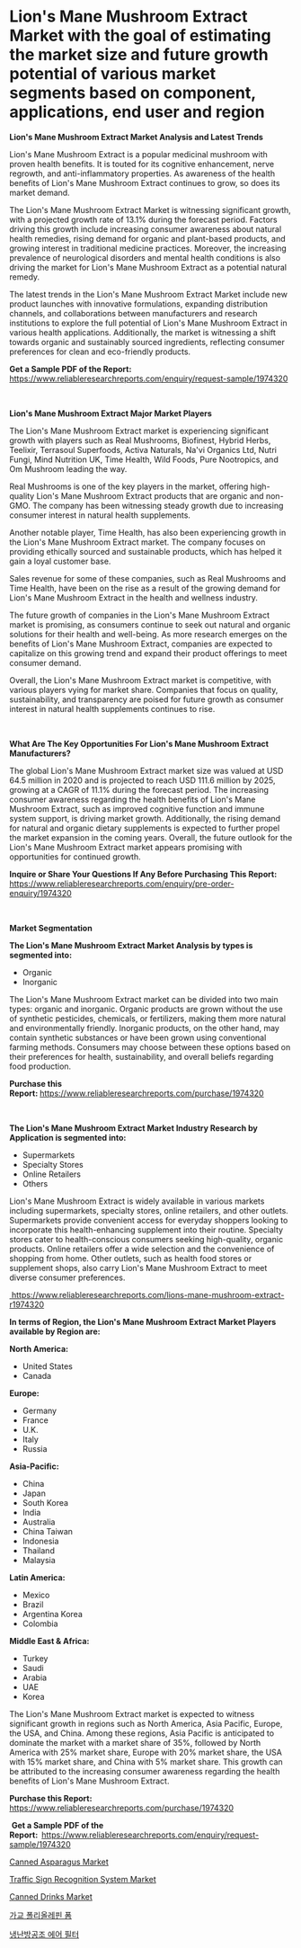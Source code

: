 <p><h1>Lion's Mane Mushroom Extract Market with the goal of estimating the market size and future growth potential of various market segments based on component, applications, end user and region</h1></p><p><strong>Lion's Mane Mushroom Extract Market Analysis and Latest Trends</strong></p>
<p><p>Lion's Mane Mushroom Extract is a popular medicinal mushroom with proven health benefits. It is touted for its cognitive enhancement, nerve regrowth, and anti-inflammatory properties. As awareness of the health benefits of Lion's Mane Mushroom Extract continues to grow, so does its market demand.</p><p>The Lion's Mane Mushroom Extract Market is witnessing significant growth, with a projected growth rate of 13.1% during the forecast period. Factors driving this growth include increasing consumer awareness about natural health remedies, rising demand for organic and plant-based products, and growing interest in traditional medicine practices. Moreover, the increasing prevalence of neurological disorders and mental health conditions is also driving the market for Lion's Mane Mushroom Extract as a potential natural remedy.</p><p>The latest trends in the Lion's Mane Mushroom Extract Market include new product launches with innovative formulations, expanding distribution channels, and collaborations between manufacturers and research institutions to explore the full potential of Lion's Mane Mushroom Extract in various health applications. Additionally, the market is witnessing a shift towards organic and sustainably sourced ingredients, reflecting consumer preferences for clean and eco-friendly products.</p></p>
<p><strong>Get a Sample PDF of the Report:&nbsp;</strong> <a href="https://www.reliableresearchreports.com/enquiry/request-sample/1974320">https://www.reliableresearchreports.com/enquiry/request-sample/1974320</a></p>
<p>&nbsp;</p>
<p><strong>Lion's Mane Mushroom Extract Major Market Players</strong></p>
<p><p>The Lion's Mane Mushroom Extract market is experiencing significant growth with players such as Real Mushrooms, Biofinest, Hybrid Herbs, Teelixir, Terrasoul Superfoods, Activa Naturals, Na'vi Organics Ltd, Nutri Fungi, Mind Nutrition UK, Time Health, Wild Foods, Pure Nootropics, and Om Mushroom leading the way.</p><p>Real Mushrooms is one of the key players in the market, offering high-quality Lion's Mane Mushroom Extract products that are organic and non-GMO. The company has been witnessing steady growth due to increasing consumer interest in natural health supplements.</p><p>Another notable player, Time Health, has also been experiencing growth in the Lion's Mane Mushroom Extract market. The company focuses on providing ethically sourced and sustainable products, which has helped it gain a loyal customer base.</p><p>Sales revenue for some of these companies, such as Real Mushrooms and Time Health, have been on the rise as a result of the growing demand for Lion's Mane Mushroom Extract in the health and wellness industry.</p><p>The future growth of companies in the Lion's Mane Mushroom Extract market is promising, as consumers continue to seek out natural and organic solutions for their health and well-being. As more research emerges on the benefits of Lion's Mane Mushroom Extract, companies are expected to capitalize on this growing trend and expand their product offerings to meet consumer demand.</p><p>Overall, the Lion's Mane Mushroom Extract market is competitive, with various players vying for market share. Companies that focus on quality, sustainability, and transparency are poised for future growth as consumer interest in natural health supplements continues to rise.</p></p>
<p>&nbsp;</p>
<p><strong>What Are The Key Opportunities For Lion's Mane Mushroom Extract Manufacturers?</strong></p>
<p><p>The global Lion's Mane Mushroom Extract market size was valued at USD 64.5 million in 2020 and is projected to reach USD 111.6 million by 2025, growing at a CAGR of 11.1% during the forecast period. The increasing consumer awareness regarding the health benefits of Lion's Mane Mushroom Extract, such as improved cognitive function and immune system support, is driving market growth. Additionally, the rising demand for natural and organic dietary supplements is expected to further propel the market expansion in the coming years. Overall, the future outlook for the Lion's Mane Mushroom Extract market appears promising with opportunities for continued growth.</p></p>
<p><strong>Inquire or Share Your Questions If Any Before Purchasing This Report:</strong> <a href="https://www.reliableresearchreports.com/enquiry/pre-order-enquiry/1974320">https://www.reliableresearchreports.com/enquiry/pre-order-enquiry/1974320</a></p>
<p>&nbsp;</p>
<p><strong>Market Segmentation</strong></p>
<p><strong>The Lion's Mane Mushroom Extract Market Analysis by types is segmented into:</strong></p>
<p><ul><li>Organic</li><li>Inorganic</li></ul></p>
<p><p>The Lion's Mane Mushroom Extract market can be divided into two main types: organic and inorganic. Organic products are grown without the use of synthetic pesticides, chemicals, or fertilizers, making them more natural and environmentally friendly. Inorganic products, on the other hand, may contain synthetic substances or have been grown using conventional farming methods. Consumers may choose between these options based on their preferences for health, sustainability, and overall beliefs regarding food production.</p></p>
<p><strong>Purchase this Report:&nbsp;</strong><a href="https://www.reliableresearchreports.com/purchase/1974320">https://www.reliableresearchreports.com/purchase/1974320</a></p>
<p>&nbsp;</p>
<p><strong>The Lion's Mane Mushroom Extract Market Industry Research by Application is segmented into:</strong></p>
<p><ul><li>Supermarkets</li><li>Specialty Stores</li><li>Online Retailers</li><li>Others</li></ul></p>
<p><p>Lion's Mane Mushroom Extract is widely available in various markets including supermarkets, specialty stores, online retailers, and other outlets. Supermarkets provide convenient access for everyday shoppers looking to incorporate this health-enhancing supplement into their routine. Specialty stores cater to health-conscious consumers seeking high-quality, organic products. Online retailers offer a wide selection and the convenience of shopping from home. Other outlets, such as health food stores or supplement shops, also carry Lion's Mane Mushroom Extract to meet diverse consumer preferences.</p></p>
<p><a href="https://www.reliableresearchreports.com/lions-mane-mushroom-extract-r1974320">&nbsp;https://www.reliableresearchreports.com/lions-mane-mushroom-extract-r1974320</a></p>
<p><strong>In terms of Region, the Lion's Mane Mushroom Extract Market Players available by Region are:</strong></p>
<p>
    <p> <strong> North America: </strong>
        <ul>
            <li>United States</li>
            <li>Canada</li>
        </ul>
        </p> 
    <p> <strong> Europe: </strong>
        <ul>
            <li>Germany</li>
            <li>France</li>
            <li>U.K.</li>
            <li>Italy</li>
            <li>Russia</li>
        </ul>
        </p> 
    <p> <strong> Asia-Pacific: </strong>
        <ul>
            <li>China</li>
            <li>Japan</li>
            <li>South Korea</li>
            <li>India</li>
            <li>Australia</li>
            <li>China Taiwan</li>
            <li>Indonesia</li>
            <li>Thailand</li>
            <li>Malaysia</li>
        </ul>
        </p> 
    <p> <strong> Latin America: </strong>
        <ul>
            <li>Mexico</li>
            <li>Brazil</li>
            <li>Argentina Korea</li>
            <li>Colombia</li>
        </ul>
        </p> 
    <p> <strong> Middle East & Africa: </strong>
        <ul>
            <li>Turkey</li>
            <li>Saudi</li>
            <li>Arabia</li>
            <li>UAE</li>
            <li>Korea</li>
        </ul>
    </p>
    </p>
<p><p>The Lion's Mane Mushroom Extract market is expected to witness significant growth in regions such as North America, Asia Pacific, Europe, the USA, and China. Among these regions, Asia Pacific is anticipated to dominate the market with a market share of 35%, followed by North America with 25% market share, Europe with 20% market share, the USA with 15% market share, and China with 5% market share. This growth can be attributed to the increasing consumer awareness regarding the health benefits of Lion's Mane Mushroom Extract.</p></p>
<p><strong>Purchase this Report: </strong><a href="https://www.reliableresearchreports.com/purchase/1974320">https://www.reliableresearchreports.com/purchase/1974320</a></p>
<p>&nbsp;<strong>Get a Sample PDF of the Report:&nbsp;&nbsp;</strong><a href="https://www.reliableresearchreports.com/enquiry/request-sample/1974320">https://www.reliableresearchreports.com/enquiry/request-sample/1974320</a></p>
<p><strong></strong></p>
<p><p><a href="https://github.com/NorbertYates/Market-Research-Report-List-4/blob/main/canned-asparagus-market.md">Canned Asparagus Market</a></p><p><a href="https://issuu.com/reportprime-2/docs/traffic-sign-recognition-system-market-size-2030.p">Traffic Sign Recognition System Market</a></p><p><a href="https://github.com/prosalinda88/Market-Research-Report-List-3/blob/main/canned-drinks-market.md">Canned Drinks Market</a></p><p><a href="https://github.com/crfsywufhm81415/Market-Research-Report-List-1/blob/main/201993416939.md">가교 폴리올레핀 폼</a></p><p><a href="https://github.com/iansanftyord09878/Market-Research-Report-List-1/blob/main/793495216938.md">냉난방공조 에어 필터</a></p></p>